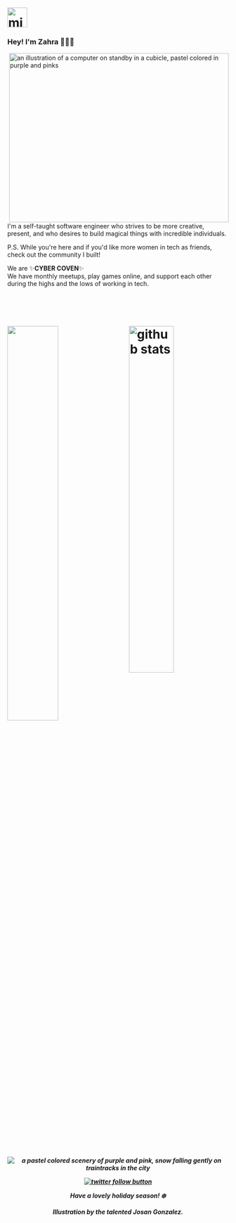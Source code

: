 <!DOCTYPE html>
<html>
<head>
  <meta name="viewport" content="width=device-width, initial-scale=1.0, minimum-scale=1.0">
         <h1 align="left"><img src="https://img.icons8.com/ios/250/000000/dating-website.png" 
         alt="minimalist browser icon with a small heart"
         height="45"
         width="45" />  </h1>
         <h3 align="left"> Hey! I'm Zahra 👩🏻‍💻</h3>
           <img align="right" src="https://s3.us-west-2.amazonaws.com/secure.notion-static.com/18e3d4d8-b51c-4e89-b0de-69d915643cd2/ezgif-6-fda79a0b31c0.gif?X-Amz-Algorithm=AWS4-HMAC-SHA256&X-Amz-Content-Sha256=UNSIGNED-PAYLOAD&X-Amz-Credential=AKIAT73L2G45EIPT3X45%2F20220112%2Fus-west-2%2Fs3%2Faws4_request&X-Amz-Date=20220112T221528Z&X-Amz-Expires=86400&X-Amz-Signature=f3e4b6fcad2975130955b9efcdf68feb6c5ce8dc5745b4d5369ea5b3ec640c9f&X-Amz-SignedHeaders=host&response-content-disposition=filename%20%3D%22ezgif-6-fda79a0b31c0.gif%22&x-id=GetObject" 
        height="385"
         width="500"
         alt="an illustration of a computer on standby in a cubicle, pastel colored in purple and pinks"/>  

  <p>    
           
  I'm a self-taught software engineer who strives to be more
  creative, present, and who desires to build magical things with
  incredible individuals.  


  P.S. While you're here and if you'd like more women in tech as friends, 
  check out the community I built!
  
  We are ✨**CYBER COVEN**✨  
  We have monthly meetups, play games online, and support each other during the highs and the lows of working in tech.  
 
</p>

</head>  
  <br></br>

<h1 align="left">
  
  <img src="https://github-readme-stats.vercel.app/api?username=grimxreaper&count_private=true&show_icons=true&theme=material-palenight" alt="github stats" width="45%" align="right"/>
<img src="https://github-readme-streak-stats.herokuapp.com/?user=grimxreaper&count_private=true&theme=material-palenight&show_icons=true" width="48%" >
</h1>
         
<h5 align="center">
       
 <img align="center" src="https://i.pinimg.com/originals/73/1a/e2/731ae2c23ace315cd38e23b46e5990de.gif" 
         alt="a pastel colored scenery of purple and pink, snow falling gently on traintracks in the city"/>        
         
 <p align="center"> <a href="https://twitter.com/icycodes" target="blank"><img src="https://img.shields.io/twitter/follow/icycodes?logo=twitter&style=for-the-badge" alt="twitter follow button" /></a> </p>
  <p align="center"> Have a <em> lovely </em> holiday season! ❄️ </p> 

 Illustration by the talented Josan Gonzalez.

</h5>
         
</html>



